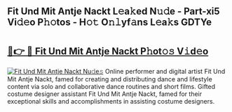 ## Fit Und Mit Antje Nackt L𝚎a𝚔ed N𝚞𝚍e - Part-xi5 Vi𝚍𝚎o P𝚑𝚘tos - H𝚘𝚝 O𝚗𝚕yf𝚊ns L𝚎a𝚔s GDTYe

# <h2><a href="http://kfewen.oniu.top/?m=Fit+Und+Mit+Antje+Nackt">🔗👉 🔴 Fit Und Mit Antje Nackt P𝚑ot𝚘𝚜 V𝚒d𝚎o</a></h2>

[![Fit Und Mit Antje Nackt Nu𝚍e𝚜](https://i.imgur.com/0qMVB7G.gif)](http://kfewen.oniu.top/?m=Fit+Und+Mit+Antje+Nackt)
Online performer and digital artist Fit Und Mit Antje Nackt, famed for creating and distributing dance and lifestyle content via solo and collaborative dance routines and short films. Gifted costume designer assistant Fit Und Mit Antje Nackt, famed for their exceptional skills and accomplishments in assisting costume designers.  
